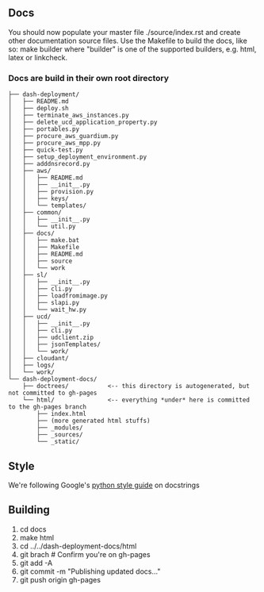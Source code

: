 ## Docs
You should now populate your master file ./source/index.rst and create other documentation
source files. Use the Makefile to build the docs, like so:
   make builder
where "builder" is one of the supported builders, e.g. html, latex or linkcheck.

### Docs are build in their own root directory

```
├── dash-deployment/
│   ├── README.md
│   ├── deploy.sh
│   ├── terminate_aws_instances.py
│   ├── delete_ucd_application_property.py
│   ├── portables.py
│   ├── procure_aws_guardium.py
│   ├── procure_aws_mpp.py
│   ├── quick-test.py
│   ├── setup_deployment_environment.py
│   ├── adddnsrecord.py
│   ├── aws/
│   │   ├── README.md
│   │   ├── __init__.py
│   │   ├── provision.py
│   │   ├── keys/
│   │   └── templates/
│   ├── common/
│   │   ├── __init__.py
│   │   └── util.py
│   ├── docs/
│   │   ├── make.bat
│   │   ├── Makefile
│   │   ├── README.md
│   │   ├── source
│   │   └── work
│   ├── sl/
│   │   ├── __init__.py
│   │   ├── cli.py
│   │   ├── loadfromimage.py
│   │   ├── slapi.py
│   │   └── wait_hw.py
│   ├── ucd/
│   │   ├── __init__.py
│   │   ├── cli.py
│   │   ├── udclient.zip
│   │   ├── jsonTemplates/
│   │   └── work/
│   ├── cloudant/
│   ├── logs/
│   └── work/
└── dash-deployment-docs/
    ├── doctrees/           <-- this directory is autogenerated, but not committed to gh-pages
    └── html/               <-- everything *under* here is committed to the gh-pages branch
        ├── index.html
        ├── (more generated html stuffs)
        ├── _modules/
        ├── _sources/
        └── _static/
```

## Style
We're following Google's [python style guide](http://www.sphinx-doc.org/en/stable/ext/example_google.html) on docstrings

## Building
1. cd docs
2. make html
3. cd ../../dash-deployment-docs/html
4. git brach  # Confirm you're on gh-pages
5. git add -A
6. git commit -m "Publishing updated docs..."
7. git push origin gh-pages
